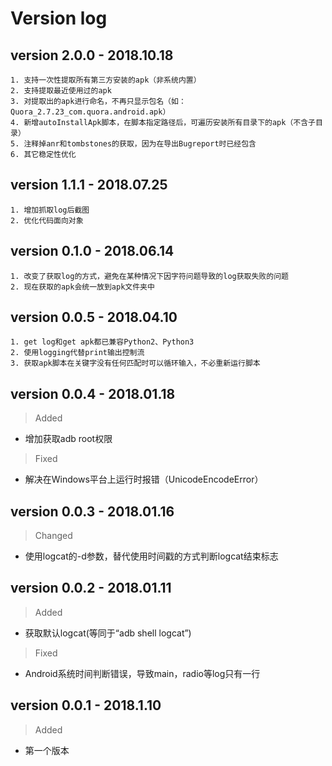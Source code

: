 # Version log

## version 2.0.0 - 2018.10.18

    1. 支持一次性提取所有第三方安装的apk（非系统内置）
    2. 支持提取最近使用过的apk
    3. 对提取出的apk进行命名，不再只显示包名（如：Quora_2.7.23_com.quora.android.apk）
    4. 新增autoInstallApk脚本，在脚本指定路径后，可遍历安装所有目录下的apk（不含子目录）
    5. 注释掉anr和tombstones的获取，因为在导出Bugreport时已经包含
    6. 其它稳定性优化
    
## version 1.1.1 - 2018.07.25

    1. 增加抓取log后截图
    2. 优化代码面向对象

## version 0.1.0 - 2018.06.14

    1. 改变了获取log的方式，避免在某种情况下因字符问题导致的log获取失败的问题
    2. 现在获取的apk会统一放到apk文件夹中

## version 0.0.5 - 2018.04.10

    1. get log和get apk都已兼容Python2、Python3
    2. 使用logging代替print输出控制流
    3. 获取apk脚本在关键字没有任何匹配时可以循环输入，不必重新运行脚本

## version 0.0.4 - 2018.01.18

> Added
* 增加获取adb root权限

> Fixed
* 解决在Windows平台上运行时报错（UnicodeEncodeError）

## version 0.0.3 - 2018.01.16

> Changed
* 使用logcat的-d参数，替代使用时间戳的方式判断logcat结束标志

## version 0.0.2 - 2018.01.11

> Added
* 获取默认logcat(等同于“adb shell logcat”)

> Fixed
* Android系统时间判断错误，导致main，radio等log只有一行

## version 0.0.1 - 2018.1.10

> Added
* 第一个版本
